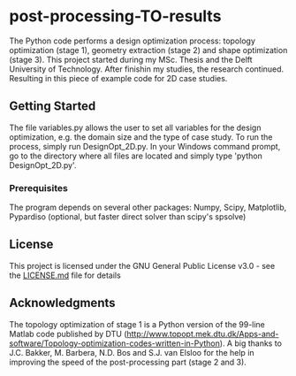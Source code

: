 # post-processing-TO-results
The Python code performs a design optimization process: topology optimization (stage 1), geometry extraction (stage 2) and shape optimization (stage 3). This project started during my MSc. Thesis and the Delft University of Technology. After finishin my studies, the research continued. Resulting in this piece of example code for 2D case studies.

## Getting Started
The file variables.py allows the user to set all variables for the design optimization, e.g. the domain size and the type of case study. To run the process, simply run DesignOpt_2D.py. In your Windows command prompt, go to the directory where all files are located and simply type 'python DesignOpt_2D.py'.

### Prerequisites
The program depends on several other packages: Numpy, Scipy, Matplotlib, Pypardiso (optional, but faster direct solver than scipy's spsolve)

## License
This project is licensed under the GNU General Public License v3.0 - see the [LICENSE.md](LICENSE.md) file for details

## Acknowledgments
The topology optimization of stage 1 is a Python version of the 99-line Matlab code published by DTU (http://www.topopt.mek.dtu.dk/Apps-and-software/Topology-optimization-codes-written-in-Python).
A big thanks to J.C. Bakker, M. Barbera, N.D. Bos and S.J. van Elsloo for the help in improving the speed of the post-processing part (stage 2 and 3).
